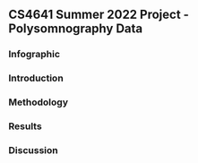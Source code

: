 ## CS4641 Summer 2022 Project - Polysomnography Data

### Infographic

### Introduction

### Methodology

### Results

### Discussion
